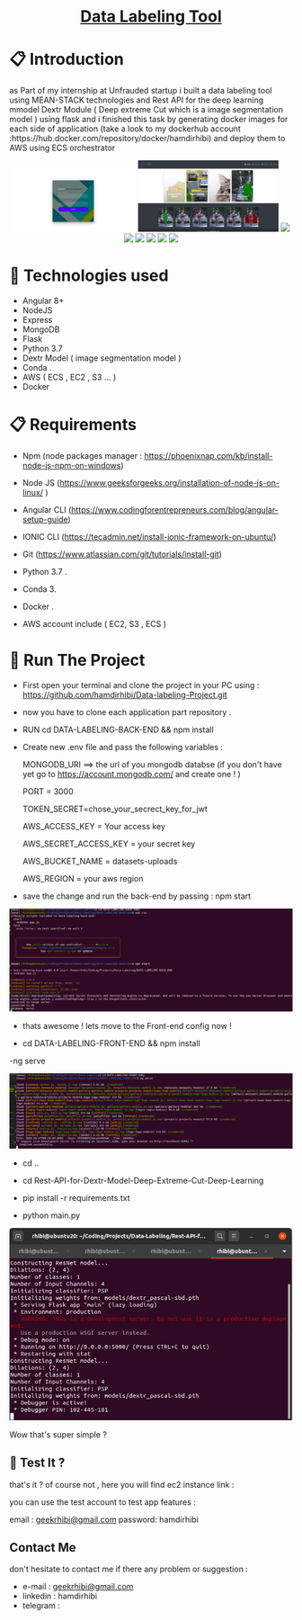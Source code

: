 <h1 align="center" style="color :black">
  <a href="https://www.wish.com/">
     Data Labeling Tool 

  </a>
</h1>

# 📋 Introduction 

<p> as Part of my internship at Unfrauded startup i built a data labeling tool using MEAN-STACK technologies and Rest API for the deep learning mmodel Dextr Module ( Deep extreme Cut which is a image segmentation model ) using flask and i finished this task by generating docker images for each side of application (take a look to my dockerhub account :https://hub.docker.com/repository/docker/hamdirhibi) and deploy them to AWS using ECS orchestrator </p>
 

<div align="center">
  <img src="./assets/images/login.png" width="220" />
  <img src="./assets/images/home.png" width="250" />
  <img src="./assets/images/home2.png" width="250" />
  <img src="./assets/images/signup.png" width="220" />
  <img src="./assets/images/home5.png" width="220" />
  <img src="./assets/images/home4.png" width="250" />
  <img src="./assets/images/home3.png" width="250" />
  <img src="./assets/images/home6.png" width="220" />

</div>



# 🎉 Technologies used 

- Angular 8+
- NodeJS
- Express 
- MongoDB
- Flask
- Python 3.7
- Dextr Model ( image segmentation model ) 
- Conda . 
- AWS ( ECS , EC2 , S3 ... ) 
- Docker 


# 📋 Requirements 

- Npm (node packages manager : https://phoenixnap.com/kb/install-node-js-npm-on-windows) 

- Node JS (https://www.geeksforgeeks.org/installation-of-node-js-on-linux/ ) 

- Angular CLI (https://www.codingforentrepreneurs.com/blog/angular-setup-guide) 

- IONIC CLI (https://tecadmin.net/install-ionic-framework-on-ubuntu/) 

- Git  (https://www.atlassian.com/git/tutorials/install-git) 

- Python 3.7  .

- Conda 3.

- Docker .

- AWS account include ( EC2,  S3 , ECS )   

# 📖 Run The Project

- First open your terminal and clone the project in your PC using : https://github.com/hamdirhibi/Data-labeling-Project.git

- now you have to clone each application part repository . 

- RUN cd DATA-LABELING-BACK-END && npm install 

- Create new .env file and pass the following variables : 
  
  MONGODB_URI ==> the url of you mongodb databse (if you don't have yet go to https://account.mongodb.com/ and create one ! ) 
  
  PORT = 3000
  
  TOKEN_SECRET=chose_your_secrect_key_for_jwt
  
  AWS_ACCESS_KEY  = Your access key 

  AWS_SECRET_ACCESS_KEY = your secret key 

  AWS_BUCKET_NAME = datasets-uploads
  
  AWS_REGION = your aws region 
  
- save the change and run the back-end by passing : npm start 

<div align="center">
  <img src="./assets/images/node_installation.png"  />
</div> 


- thats awesome ! lets move to the Front-end  config now ! 

- cd DATA-LABELING-FRONT-END && npm install 

-ng serve

<div align="center">
  <img src="./assets/images/angular_installation.png" />
</div> 


- cd .. 

- cd Rest-API-for-Dextr-Model-Deep-Extreme-Cut-Deep-Learning 

- pip install -r requirements.txt

- python main.py

<div align="center">
  <img src="./assets/images/dextr_installation.png"  />
</div> 


Wow that's  super simple ? 


## 🚀 Test It ? 

that's it ? of course not , here you will find ec2 instance link    : 


you can use the test account to test app features  : 

email : geekrhibi@gmail.com
password: hamdirhibi


##  Contact Me

don't hesitate to contact me if there any problem or suggestion :
- e-mail : geekrhibi@gmail.com
- linkedin : hamdirhibi
- telegram : 

